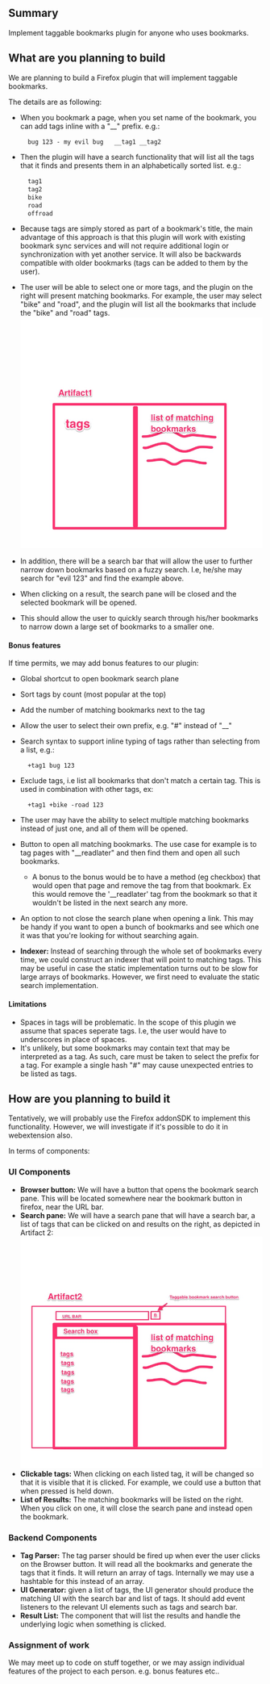 ## Summary 
Implement taggable bookmarks plugin for anyone who uses bookmarks.


## What are you planning to build 
We are planning to build a Firefox plugin that will implement taggable bookmarks. 

The details are as following:

- When you bookmark a page, when you set name of the bookmark, you can add tags inline with a "__" prefix. e.g.:  

		bug 123 - my evil bug   __tag1 __tag2
- Then the plugin will have a search functionality that will list all the tags that it finds and presents them in an alphabetically sorted list. e.g.: 

		tag1
		tag2
		bike
		road
		offroad 
		
	
- Because tags are simply stored as part of a bookmark's title, the main advantage of this approach is that this plugin will work with existing bookmark sync services and will not require additional login or synchronization with yet another service. It will also be backwards compatible with older bookmarks (tags can be added to them by the user).
		
- The user will be able to select one or more tags, and the plugin on the right will present matching bookmarks. For example, the user may select "bike" and "road", and the plugin will list all the bookmarks that include the "bike" and "road" tags.
![Artifact1](a1.jpg "Artifact 1")

- In addition, there will be a search bar that will allow the user to further narrow down bookmarks based on a fuzzy search. I.e, he/she may search for "evil 123" and find the example above.

- When clicking on a result, the search pane will be closed and the selected bookmark will be opened.

- This should allow the user to quickly search through his/her bookmarks to narrow down a large set of bookmarks to a smaller one.

#### Bonus features 
If time permits, we may add bonus features to our plugin:

- Global shortcut to open bookmark search plane
- Sort tags by count (most popular at the top)
- Add the number of matching bookmarks next to the tag
- Allow the user to select their own prefix, e.g. "#" instead of "__"
- Search syntax to support inline typing of tags rather than selecting from a list, e.g.: 

		+tag1 bug 123
		
- Exclude tags, i.e list all bookmarks that don't match a certain tag. This is used in combination with other tags, ex:  

		+tag1 +bike -road 123

- The user may have the ability to select multiple matching bookmarks instead of just one, and all of them will be opened. 
- Button to open all matching bookmarks. The use case for example is to tag pages with "__readlater" and then find them and open all such bookmarks.
	- A bonus to the bonus would be to have a method (eg checkbox) that would open that page and remove the tag from that bookmark. Ex this would remove the '__readlater' tag from the bookmark so that it wouldn't be listed in the next search any more.

- An option to not close the search plane when opening a link. This may be handy if you want to open a bunch of bookmarks and see which one it was that you're looking for without searching again.

- **Indexer:** Instead of searching through the whole set of bookmarks every time, we could construct an indexer that will point to matching tags. This may be useful in case the static implementation turns out to be slow for large arrays of bookmarks. However, we first need to evaluate the static search implementation.
 
#### Limitations 
- Spaces in tags will be problematic. In the scope of this plugin we assume that spaces seperate tags. I.e, the user would have to underscores in place of spaces.
- It's unlikely, but some bookmarks may contain text that may be interpreted as a tag. As such, care must be taken to select the prefix for a tag. For example a single hash "#" may cause unexpected entries to be listed as tags.

## How are you planning to build it 
Tentatively, we will probably use the Firefox addonSDK to implement this functionality. However, we will investigate if it's possible to do it in webextension also. 

In terms of components:  

### UI Components

- **Browser button:** We will have a button that opens the bookmark search pane. This will be located somewhere near the bookmark button in firefox, near the URL bar.
- **Search pane:** We will have a search pane that will have a search bar, a list of tags that can be clicked on and results on the right, as depicted in Artifact 2: 
	![Artifact 2](a2.jpg "Artifact 2")
- **Clickable tags:** When clicking on each listed tag, it will be changed so that it is visible that it is clicked. For example, we could use a button that when pressed is held down.
- **List of Results:** The matching bookmarks will be listed on the right. When you click on one, it will close the search pane and instead open the bookmark. 


### Backend Components

- **Tag Parser:** The tag parser should be fired up when ever the user clicks on the Browser button. It will read all the bookmarks and generate the tags that it finds. It will return an array of tags. Internally we may use a hashtable for this instead of an array.
- **UI Generator:** given a list of tags, the UI generator should produce the matching UI with the search bar and list of tags. It should add event listeners to the relevant UI elements such as tags and search bar.
- **Result List:** The component that will list the results and handle the underlying logic when something is clicked.

	
### Assignment of work
We may meet up to code on stuff together, or we may assign individual features of the project to each person. e.g. bonus features etc.. 
  

